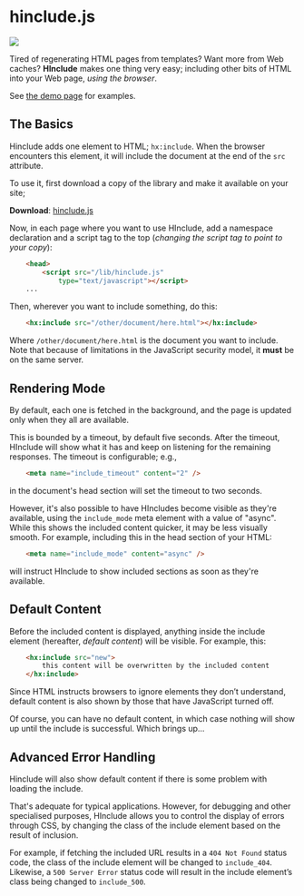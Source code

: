 # hinclude.js

<a href="http://travis-ci.org/mnot/hinclude"><img src="https://secure.travis-ci.org/mnot/hinclude.png?branch=master"></a>

Tired of regenerating HTML pages from templates? Want more from Web caches? **HInclude** makes one thing very easy; including other bits of HTML into your Web page, *using the browser*.

See [the demo page](http://mnot.github.com/hinclude/) for examples.



## The Basics

Hinclude adds one element to HTML; `hx:include`. When the browser encounters this element, it will include the document at the end of the `src` attribute.

To use it, first download a copy of the library and make it available on your site;

**Download**: [hinclude.js](https://github.com/mnot/hinclude/tags)

Now, in each page where you want to use HInclude, add a namespace declaration and a script tag to the top (*changing the script tag to point to your copy*):

```html
	<head>
		<script src="/lib/hinclude.js"
			type="text/javascript"></script>
  	...
```

Then, wherever you want to include something, do this:

```html
	<hx:include src="/other/document/here.html"></hx:include>
```

Where `/other/document/here.html` is the document you want to include. Note that because of limitations in the JavaScript security model, it **must** be on the same server.



## Rendering Mode

By default, each one is fetched in the background, and the page is updated only when they all are available.

This is bounded by a timeout, by default five seconds. After the timeout, HInclude will show what it has and keep on listening for the remaining responses. The timeout is configurable; e.g.,

```html
	<meta name="include_timeout" content="2" />
```

in the document's head section will set the timeout to two seconds.

However, it's also possible to have HIncludes become visible as they're available, using the `include_mode` meta element with a value of "async". While this shows the included content quicker, it may be less visually smooth.
For example, including this in the head section of your HTML:

```html
	<meta name="include_mode" content="async" />
```

will instruct HInclude to show included sections as soon as they're available.



## Default Content

Before the included content is displayed, anything inside the include element (hereafter, *default content*) will be visible. For example, this:

```html
	<hx:include src="new">
    	this content will be overwritten by the included content
	</hx:include>
```

Since HTML instructs browsers to ignore elements they don&#8217;t understand, default content is also shown by those that have JavaScript turned off.

Of course, you can have no default content, in which case nothing will show up until the include is successful. Which brings up&#8230;



## Advanced Error Handling

Hinclude will also show default content if there is some problem with loading the include.

That's adequate for typical applications. However, for debugging and other specialised purposes, HInclude allows you to control the display of errors through CSS, by changing the class of the include element based on the result of inclusion.

For example, if fetching the included URL results in a `404 Not Found` status code, the class of the include element will be changed to `include_404`. Likewise, a `500 Server Error` status code will result in the include element&#8217;s class being changed to `include_500`.


